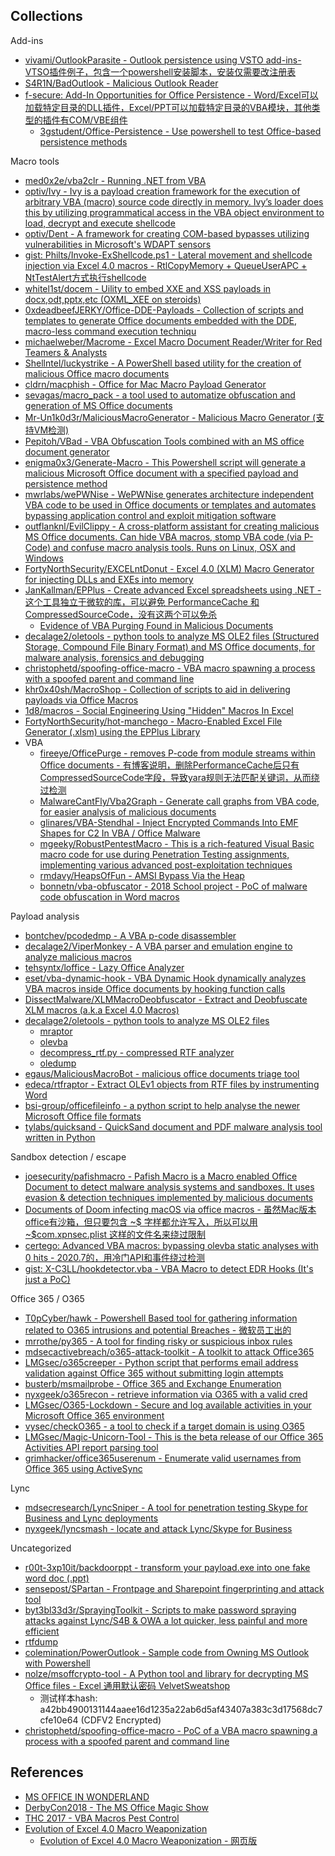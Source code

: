 ## Collections

Add-ins

* [vivami/OutlookParasite - Outlook persistence using VSTO add-ins- VTSO插件例子，包含一个powershell安装脚本，安装仅需要改注册表](https://github.com/vivami/OutlookParasite)
* [S4R1N/BadOutlook - Malicious Outlook Reader](https://github.com/S4R1N/BadOutlook)
* [f-secure: Add-In Opportunities for Office Persistence - Word/Excel可以加载特定目录的DLL插件，Excel/PPT可以加载特定目录的VBA模块，其他类型的插件有COM/VBE组件](https://labs.f-secure.com/archive/add-in-opportunities-for-office-persistence/)
  * [3gstudent/Office-Persistence - Use powershell to test Office-based persistence methods](https://github.com/3gstudent/Office-Persistence)

Macro tools

* [med0x2e/vba2clr - Running .NET from VBA](https://github.com/med0x2e/vba2clr)
* [optiv/Ivy - Ivy is a payload creation framework for the execution of arbitrary VBA (macro) source code directly in memory. Ivy’s loader does this by utilizing programmatical access in the VBA object environment to load, decrypt and execute shellcode](https://github.com/optiv/Ivy)
* [optiv/Dent - A framework for creating COM-based bypasses utilizing vulnerabilities in Microsoft's WDAPT sensors](https://github.com/optiv/Dent)
* [gist: Philts/Invoke-ExShellcode.ps1 - Lateral movement and shellcode injection via Excel 4.0 macros - RtlCopyMemory + QueueUserAPC + NtTestAlert方式执行shellcode](https://gist.github.com/Philts/f7c85995c5198e845c70cc51cd4e7e2a)
* [whitel1st/docem - Uility to embed XXE and XSS payloads in docx,odt,pptx,etc (OXML_XEE on steroids)](https://github.com/whitel1st/docem)
* [0xdeadbeefJERKY/Office-DDE-Payloads - Collection of scripts and templates to generate Office documents embedded with the DDE, macro-less command execution techniqu](https://github.com/0xdeadbeefJERKY/Office-DDE-Payloads)
* [michaelweber/Macrome - Excel Macro Document Reader/Writer for Red Teamers & Analysts](https://github.com/michaelweber/Macrome)
* [Shellntel/luckystrike - A PowerShell based utility for the creation of malicious Office macro documents](https://github.com/Shellntel/luckystrike)
* [cldrn/macphish - Office for Mac Macro Payload Generator](https://github.com/cldrn/macphish)
* [sevagas/macro_pack - a tool used to automatize obfuscation and generation of MS Office documents](https://github.com/sevagas/macro_pack)
* [Mr-Un1k0d3r/MaliciousMacroGenerator - Malicious Macro Generator (支持VM检测)](https://github.com/Mr-Un1k0d3r/MaliciousMacroGenerator)
* [Pepitoh/VBad - VBA Obfuscation Tools combined with an MS office document generator](https://github.com/Pepitoh/VBad)
* [enigma0x3/Generate-Macro - This Powershell script will generate a malicious Microsoft Office document with a specified payload and persistence method](https://github.com/enigma0x3/Generate-Macro)
* [mwrlabs/wePWNise - WePWNise generates architecture independent VBA code to be used in Office documents or templates and automates bypassing application control and exploit mitigation software](https://github.com/mwrlabs/wePWNise)
* [outflanknl/EvilClippy - A cross-platform assistant for creating malicious MS Office documents. Can hide VBA macros, stomp VBA code (via P-Code) and confuse macro analysis tools. Runs on Linux, OSX and Windows](https://github.com/outflanknl/EvilClippy)
* [FortyNorthSecurity/EXCELntDonut - Excel 4.0 (XLM) Macro Generator for injecting DLLs and EXEs into memory](https://github.com/FortyNorthSecurity/EXCELntDonut)
* [JanKallman/EPPlus - Create advanced Excel spreadsheets using .NET - 这个工具独立于微软的库，可以避免 PerformanceCache 和 CompressedSourceCode，没有这两个可以免杀](https://github.com/JanKallman/EPPlus)
  * [Evidence of VBA Purging Found in Malicious Documents](https://blog.nviso.eu/2020/02/25/evidence-of-vba-purging-found-in-malicious-documents/)
* [decalage2/oletools - python tools to analyze MS OLE2 files (Structured Storage, Compound File Binary Format) and MS Office documents, for malware analysis, forensics and debugging](https://github.com/decalage2/oletools)
* [christophetd/spoofing-office-macro - VBA macro spawning a process with a spoofed parent and command line](https://github.com/christophetd/spoofing-office-macro)
* [khr0x40sh/MacroShop - Collection of scripts to aid in delivering payloads via Office Macros](https://github.com/khr0x40sh/MacroShop)
* [1d8/macros - Social Engineering Using "Hidden" Macros In Excel](https://github.com/1d8/macros)
* [FortyNorthSecurity/hot-manchego - Macro-Enabled Excel File Generator (.xlsm) using the EPPlus Library](https://github.com/FortyNorthSecurity/hot-manchego)
* VBA
  * [fireeye/OfficePurge - removes P-code from module streams within Office documents - 有博客说明，删除PerformanceCache后只有CompressedSourceCode字段，导致yara规则无法匹配关键词，从而绕过检测](https://github.com/fireeye/OfficePurge)
  * [MalwareCantFly/Vba2Graph - Generate call graphs from VBA code, for easier analysis of malicious documents](https://github.com/MalwareCantFly/Vba2Graph) 
  * [glinares/VBA-Stendhal - Inject Encrypted Commands Into EMF Shapes for C2 In VBA / Office Malware](https://github.com/glinares/VBA-Stendhal)
  * [mgeeky/RobustPentestMacro - This is a rich-featured Visual Basic macro code for use during Penetration Testing assignments, implementing various advanced post-exploitation techniques](https://github.com/mgeeky/RobustPentestMacro)
  * [rmdavy/HeapsOfFun - AMSI Bypass Via the Heap](https://github.com/rmdavy/HeapsOfFun)
  * [bonnetn/vba-obfuscator - 2018 School project - PoC of malware code obfuscation in Word macros](https://github.com/bonnetn/vba-obfuscator)
 
Payload analysis

* [bontchev/pcodedmp - A VBA p-code disassembler](https://github.com/bontchev/pcodedmp)
* [decalage2/ViperMonkey - A VBA parser and emulation engine to analyze malicious macros](https://github.com/decalage2/ViperMonkey)
* [tehsyntx/loffice - Lazy Office Analyzer](https://github.com/tehsyntx/loffice)
* [eset/vba-dynamic-hook - VBA Dynamic Hook dynamically analyzes VBA macros inside Office documents by hooking function calls](https://github.com/eset/vba-dynamic-hook)
* [DissectMalware/XLMMacroDeobfuscator - Extract and Deobfuscate XLM macros (a.k.a Excel 4.0 Macros)](https://github.com/DissectMalware/XLMMacroDeobfuscator)
* [decalage2/oletools - python tools to analyze MS OLE2 files](https://github.com/decalage2/oletools)
  * [mraptor](https://github.com/decalage2/oletools/wiki/mraptor)
  * [olevba](https://github.com/decalage2/oletools/wiki/olevba)
  * [decompress_rtf.py - compressed RTF analyzer](https://blog.didierstevens.com/2018/10/22/new-tool-decompress_rtf-py/)
  * [oledump](https://blog.didierstevens.com/programs/oledump-py/)
* [egaus/MaliciousMacroBot - malicious office documents triage tool](https://github.com/egaus/MaliciousMacroBot)
* [edeca/rtfraptor - Extract OLEv1 objects from RTF files by instrumenting Word](https://github.com/edeca/rtfraptor)
* [bsi-group/officefileinfo - a python script to help analyse the newer Microsoft Office file formats](https://github.com/bsi-group/officefileinfo)
* [tylabs/quicksand - QuickSand document and PDF malware analysis tool written in Python](https://github.com/tylabs/quicksand)

Sandbox detection / escape

* [joesecurity/pafishmacro - Pafish Macro is a Macro enabled Office Document to detect malware analysis systems and sandboxes. It uses evasion & detection techniques implemented by malicious documents](https://github.com/joesecurity/pafishmacro)
* [Documents of Doom infecting macOS via office macros - 虽然Mac版本office有沙箱，但只要包含 ~$ 字样都允许写入，所以可以用 ~$com.xpnsec.plist 这样的文件名来绕过限制](https://objectivebythesea.com/v3/talks/OBTS_v3_pWardle.pdf)
* [certego: Advanced VBA macros: bypassing olevba static analyses with 0 hits - 2020.7的，用冷门API和事件绕过检测](https://www.certego.net/en/news/advanced-vba-macros/)
* [gist: X-C3LL/hookdetector.vba - VBA Macro to detect EDR Hooks (It's just a PoC)](https://gist.github.com/X-C3LL/7bb17ecf01f59f50ad52569467af68d6)

Office 365 / O365

* [T0pCyber/hawk - Powershell Based tool for gathering information related to O365 intrusions and potential Breaches - 微软员工出的](https://github.com/T0pCyber/hawk)
* [mrrothe/py365 - A tool for finding risky or suspicious inbox rules](https://github.com/mrrothe/py365)
* [mdsecactivebreach/o365-attack-toolkit - A toolkit to attack Office365](https://github.com/mdsecactivebreach/o365-attack-toolkit)
* [LMGsec/o365creeper - Python script that performs email address validation against Office 365 without submitting login attempts](https://github.com/LMGsec/o365creeper)
* [busterb/msmailprobe - Office 365 and Exchange Enumeration](https://github.com/busterb/msmailprobe)
* [nyxgeek/o365recon - retrieve information via O365 with a valid cred](https://github.com/nyxgeek/o365recon)
* [LMGsec/O365-Lockdown - Secure and log available activities in your Microsoft Office 365 environment](https://github.com/LMGsec/O365-Lockdown)
* [vysec/checkO365 - a tool to check if a target domain is using O365](https://github.com/vysec/checkO365)
* [LMGsec/Magic-Unicorn-Tool - This is the beta release of our Office 365 Activities API report parsing tool](https://github.com/LMGsec/Magic-Unicorn-Tool)
* [grimhacker/office365userenum - Enumerate valid usernames from Office 365 using ActiveSync](https://bitbucket.org/grimhacker/office365userenum/src/master/)

Lync

* [mdsecresearch/LyncSniper - A tool for penetration testing Skype for Business and Lync deployments](https://github.com/mdsecresearch/LyncSniper)
* [nyxgeek/lyncsmash - locate and attack Lync/Skype for Business](https://github.com/nyxgeek/lyncsmash)

Uncategorized

* [r00t-3xp10it/backdoorppt - transform your payload.exe into one fake word doc (.ppt)](https://github.com/r00t-3xp10it/backdoorppt)
* [sensepost/SPartan - Frontpage and Sharepoint fingerprinting and attack tool](https://github.com/sensepost/SPartan)
* [byt3bl33d3r/SprayingToolkit - Scripts to make password spraying attacks against Lync/S4B & OWA a lot quicker, less painful and more efficient](https://github.com/byt3bl33d3r/SprayingToolkit)
* [rtfdump](https://blog.didierstevens.com/2017/12/10/update-rtfdump-py-version-0-0-6/)
* [colemination/PowerOutlook - Sample code from Owning MS Outlook with Powershell](https://github.com/colemination/PowerOutlook)
* [nolze/msoffcrypto-tool - A Python tool and library for decrypting MS Office files - Excel 通用默认密码 VelvetSweatshop](https://github.com/nolze/msoffcrypto-tool)
  * 测试样本hash: a42bb4900131144aaee16d1235a22ab6d5af43407a383c3d17568dc7cfe10e64 (CDFV2 Encrypted)
* [christophetd/spoofing-office-macro - PoC of a VBA macro spawning a process with a spoofed parent and command line](https://github.com/christophetd/spoofing-office-macro)

## References

* [MS OFFICE IN WONDERLAND](https://i.blackhat.com/asia-19/Thu-March-28/bh-asia-Hegt-MS-Office-in-Wonderland.pdf)
* [DerbyCon2018 - The MS Office Magic Show](https://github.com/outflanknl/Presentations/blob/master/DerbyCon_2018_The_MS_Office_Magic_Show.pdf)
* [THC 2017 - VBA Macros Pest Control](https://www.decalage.info/files/THC17_Lagadec_Macro_Pest_Control2.pdf)
* [Evolution of Excel 4.0 Macro Weaponization](https://vblocalhost.com/uploads/VB2020-61.pdf)
  * [Evolution of Excel 4.0 Macro Weaponization - 网页版](https://www.lastline.com/labsblog/evolution-of-excel-4-0-macro-weaponization/)


